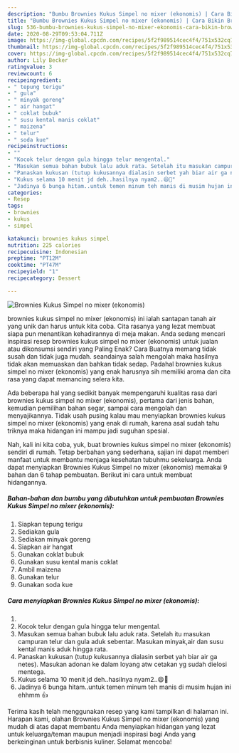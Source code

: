 ```yaml
---
description: "Bumbu Brownies Kukus Simpel no mixer (ekonomis) | Cara Bikin Brownies Kukus Simpel no mixer (ekonomis) Yang Sedap"
title: "Bumbu Brownies Kukus Simpel no mixer (ekonomis) | Cara Bikin Brownies Kukus Simpel no mixer (ekonomis) Yang Sedap"
slug: 536-bumbu-brownies-kukus-simpel-no-mixer-ekonomis-cara-bikin-brownies-kukus-simpel-no-mixer-ekonomis-yang-sedap
date: 2020-08-29T09:53:04.711Z
image: https://img-global.cpcdn.com/recipes/5f2f989514cec4f4/751x532cq70/brownies-kukus-simpel-no-mixer-ekonomis-foto-resep-utama.jpg
thumbnail: https://img-global.cpcdn.com/recipes/5f2f989514cec4f4/751x532cq70/brownies-kukus-simpel-no-mixer-ekonomis-foto-resep-utama.jpg
cover: https://img-global.cpcdn.com/recipes/5f2f989514cec4f4/751x532cq70/brownies-kukus-simpel-no-mixer-ekonomis-foto-resep-utama.jpg
author: Lily Becker
ratingvalue: 3
reviewcount: 6
recipeingredient:
- " tepung terigu"
- " gula"
- " minyak goreng"
- " air hangat"
- " coklat bubuk"
- " susu kental manis coklat"
- " maizena"
- " telur"
- " soda kue"
recipeinstructions:
- ""
- "Kocok telur dengan gula hingga telur mengental."
- "Masukan semua bahan bubuk lalu aduk rata. Setelah itu masukan campuran telur dan gula aduk sebentar. Masukan minyak,air dan susu kental manis aduk hingga rata."
- "Panaskan kukusan (tutup kukusannya dialasin serbet yah biar air ga netes). Masukan adonan ke dalam loyang atw cetakan yg sudah dielosi mentega."
- "Kukus selama 10 menit jd deh..hasilnya nyam2..😄🐸"
- "Jadinya 6 bunga hitam..untuk temen minum teh manis di musim hujan ini ehhmm 👍"
categories:
- Resep
tags:
- brownies
- kukus
- simpel

katakunci: brownies kukus simpel 
nutrition: 225 calories
recipecuisine: Indonesian
preptime: "PT12M"
cooktime: "PT47M"
recipeyield: "1"
recipecategory: Dessert

---
```



![Brownies Kukus Simpel no mixer (ekonomis)](https://img-global.cpcdn.com/recipes/5f2f989514cec4f4/751x532cq70/brownies-kukus-simpel-no-mixer-ekonomis-foto-resep-utama.jpg)


brownies kukus simpel no mixer (ekonomis) ini ialah santapan tanah air yang unik dan harus untuk kita coba. Cita rasanya yang lezat membuat siapa pun menantikan kehadirannya di meja makan.
Anda sedang mencari inspirasi resep brownies kukus simpel no mixer (ekonomis) untuk jualan atau dikonsumsi sendiri yang Paling Enak? Cara Buatnya memang tidak susah dan tidak juga mudah. seandainya salah mengolah maka hasilnya tidak akan memuaskan dan bahkan tidak sedap. Padahal brownies kukus simpel no mixer (ekonomis) yang enak harusnya sih memiliki aroma dan cita rasa yang dapat memancing selera kita.

Ada beberapa hal yang sedikit banyak mempengaruhi kualitas rasa dari brownies kukus simpel no mixer (ekonomis), pertama dari jenis bahan, kemudian pemilihan bahan segar, sampai cara mengolah dan menyajikannya. Tidak usah pusing kalau mau menyiapkan brownies kukus simpel no mixer (ekonomis) yang enak di rumah, karena asal sudah tahu triknya maka hidangan ini mampu jadi suguhan spesial.




Nah, kali ini kita coba, yuk, buat brownies kukus simpel no mixer (ekonomis) sendiri di rumah. Tetap berbahan yang sederhana, sajian ini dapat memberi manfaat untuk membantu menjaga kesehatan tubuhmu sekeluarga. Anda dapat menyiapkan Brownies Kukus Simpel no mixer (ekonomis) memakai 9 bahan dan 6 tahap pembuatan. Berikut ini cara untuk membuat hidangannya.

<!--inarticleads1-->

##### Bahan-bahan dan bumbu yang dibutuhkan untuk pembuatan Brownies Kukus Simpel no mixer (ekonomis):

1. Siapkan  tepung terigu
1. Sediakan  gula
1. Sediakan  minyak goreng
1. Siapkan  air hangat
1. Gunakan  coklat bubuk
1. Gunakan  susu kental manis coklat
1. Ambil  maizena
1. Gunakan  telur
1. Gunakan  soda kue




<!--inarticleads2-->

##### Cara menyiapkan Brownies Kukus Simpel no mixer (ekonomis):

1. 
1. Kocok telur dengan gula hingga telur mengental.
1. Masukan semua bahan bubuk lalu aduk rata. Setelah itu masukan campuran telur dan gula aduk sebentar. Masukan minyak,air dan susu kental manis aduk hingga rata.
1. Panaskan kukusan (tutup kukusannya dialasin serbet yah biar air ga netes). Masukan adonan ke dalam loyang atw cetakan yg sudah dielosi mentega.
1. Kukus selama 10 menit jd deh..hasilnya nyam2..😄🐸
1. Jadinya 6 bunga hitam..untuk temen minum teh manis di musim hujan ini ehhmm 👍




Terima kasih telah menggunakan resep yang kami tampilkan di halaman ini. Harapan kami, olahan Brownies Kukus Simpel no mixer (ekonomis) yang mudah di atas dapat membantu Anda menyiapkan hidangan yang lezat untuk keluarga/teman maupun menjadi inspirasi bagi Anda yang berkeinginan untuk berbisnis kuliner. Selamat mencoba!
